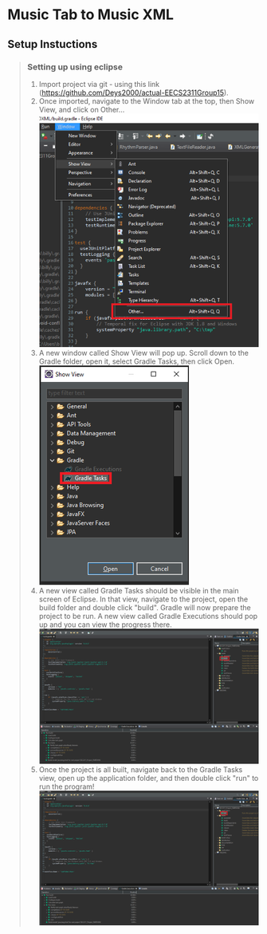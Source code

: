 # Music Tab to Music XML


## Setup Instuctions
 > ### Setting up using eclipse
 > 1.  Import project via git - using this link (https://github.com/Deys2000/actual-EECS2311Group15).
 > 2.  Once imported, navigate to the Window tab at the top, then Show View, and click on Other... ![windowToOther](windowToOther.png)
 > 3.  A new window called Show View will pop up. Scroll down to the Gradle folder, open it, select Gradle Tasks, then click Open. ![showViewToGradle](showViewToGradle.png)
 > 4.  A new view called Gradle Tasks should be visible in the main screen of Eclipse. In that view, navigate to the project, open the build folder and double click "build". Gradle will now prepare the project to be run. A new view called Gradle Executions should pop up and you can view the progress there. ![gradleToBuild](gradleToBuild.png)
 > 5.  Once the project is all built, navigate back to the Gradle Tasks view, open up the application folder, and then double click "run" to run the program! ![buildToRun](buildToRun.png)
 
